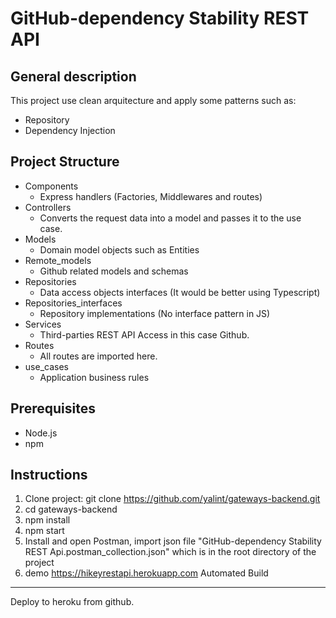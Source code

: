 # GitHub-dependency Stability REST API

General description
---
This project use clean arquitecture and apply 
some patterns such as:
- Repository
- Dependency Injection

Project Structure
---
- Components
	-  Express handlers (Factories, Middlewares and routes)
- Controllers
	- Converts the request data into a model and passes it to the use case.
- Models
	- Domain model objects such as Entities
- Remote_models
	- Github related models and schemas
- Repositories
	- Data access objects interfaces (It would be better using Typescript)
- Repositories_interfaces
	- Repository implementations (No interface pattern in JS)
- Services
	- Third-parties REST API Access in this case Github.
- Routes
	- All routes are imported here.
- use_cases
	- Application business rules 		

Prerequisites
---
- Node.js
- npm

Instructions
---
1. Clone project: 
	git clone https://github.com/yalint/gateways-backend.git
2. cd gateways-backend
3. npm install
4. npm start 
5. Install and open Postman, import json file "GitHub-dependency Stability REST Api.postman_collection.json" which is in the root directory of the project
6. demo https://hikeyrestapi.herokuapp.com
Automated Build
---
Deploy to heroku from github.